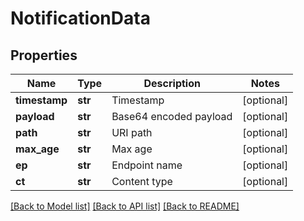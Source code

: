 # NotificationData

## Properties
Name | Type | Description | Notes
------------ | ------------- | ------------- | -------------
**timestamp** | **str** | Timestamp | [optional] 
**payload** | **str** | Base64 encoded payload | [optional] 
**path** | **str** | URI path | [optional] 
**max_age** | **str** | Max age | [optional] 
**ep** | **str** | Endpoint name | [optional] 
**ct** | **str** | Content type | [optional] 

[[Back to Model list]](../README.md#documentation-for-models) [[Back to API list]](../README.md#documentation-for-api-endpoints) [[Back to README]](../README.md)


